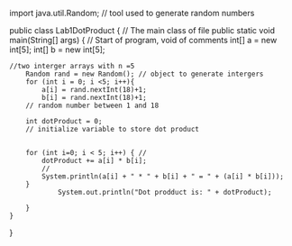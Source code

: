 import java.util.Random; // tool used to generate random numbers

public class Lab1DotProduct { // The main class of file
    public static void main(String[] args) { // Start of program, void of comments
        int[] a = new int[5]; 
        int[] b = new int[5];
        
    //two interger arrays with n =5
        Random rand = new Random(); // object to generate intergers
        for (int i = 0; i <5; i++){
            a[i] = rand.nextInt(18)+1;
            b[i] = rand.nextInt(18)+1;
        // random number between 1 and 18
       
        int dotProduct = 0; 
        // initialize variable to store dot product
        
        
        for (int i=0; i < 5; i++) { //
            dotProduct += a[i] * b[i];
            //
            System.println(a[i] + " * " + b[i] + " = " + (a[i] * b[i]));
        }
                System.out.println("Dot prodduct is: " + dotProduct);   
                    
        }        
    }
}
